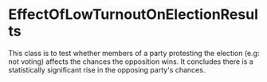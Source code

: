 # EffectOfLowTurnoutOnElectionResults
 This class is to test whether members of a party protesting the election (e.g: not voting) affects the chances the opposition wins. It concludes there is a statistically significant rise in the opposing party's chances.
